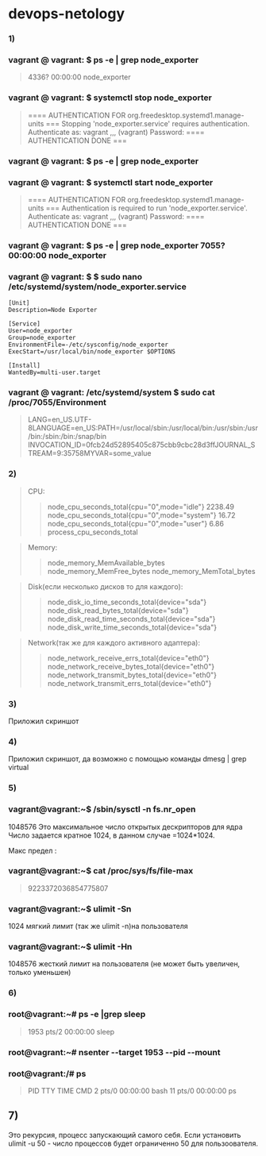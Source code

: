 # devops-netology

### 1)
### vagrant @ vagrant: $ ps -e | grep node_exporter
>4336? 00:00:00 node_exporter 
### vagrant @ vagrant: $ systemctl stop node_exporter 
>==== AUTHENTICATION FOR org.freedesktop.systemd1.manage-units 
=== Stopping 'node_exporter.service' requires authentication. Authenticate as: vagrant ,,, (vagrant) Password: 
==== AUTHENTICATION DONE === 
### vagrant @ vagrant: $ ps -e | grep node_exporter 
### vagrant @ vagrant: $ systemctl start node_exporter 
>==== AUTHENTICATION FOR org.freedesktop.systemd1.manage-units 
=== Authentication is required to run 'node_exporter.service'. Authenticate as: vagrant ,,, (vagrant) Password: ==== AUTHENTICATION DONE === 
### vagrant @ vagrant: $ ps -e | grep node_exporter 7055? 00:00:00 node_exporter 
### vagrant @ vagrant: $ $ sudo nano /etc/systemd/system/node_exporter.service 
```editorconfig
[Unit]
Description=Node Exporter

[Service]
User=node_exporter
Group=node_exporter
EnvironmentFile=-/etc/sysconfig/node_exporter
ExecStart=/usr/local/bin/node_exporter $OPTIONS

[Install]
WantedBy=multi-user.target
```
### vagrant @ vagrant: /etc/systemd/system $ sudo cat /proc/7055/Environment 
>LANG=en_US.UTF-8LANGUAGE=en_US:PATH=/usr/local/sbin:/usr/local/bin:/usr/sbin:/usr/bin:/sbin:/bin:/snap/bin
INVOCATION_ID=0fcb24d52895405c875cbb9cbc28d3ffJOURNAL_STREAM=9:35758MYVAR=some_value

### 2)
>CPU:
>>    node_cpu_seconds_total{cpu="0",mode="idle"} 2238.49
    node_cpu_seconds_total{cpu="0",mode="system"} 16.72
    node_cpu_seconds_total{cpu="0",mode="user"} 6.86
    process_cpu_seconds_total
    
>Memory:
>>    node_memory_MemAvailable_bytes 
    node_memory_MemFree_bytes
    node_memory_MemTotal_bytes
    
>Disk(если несколько дисков то для каждого):
>>    node_disk_io_time_seconds_total{device="sda"} 
    node_disk_read_bytes_total{device="sda"} 
    node_disk_read_time_seconds_total{device="sda"} 
    node_disk_write_time_seconds_total{device="sda"}
    
>Network(так же для каждого активного адаптера):
>>    node_network_receive_errs_total{device="eth0"} 
    node_network_receive_bytes_total{device="eth0"} 
    node_network_transmit_bytes_total{device="eth0"}
    node_network_transmit_errs_total{device="eth0"}
 ### 3)
Приложил скриншот
 ### 4)
Приложил скриншот, да возможно с помощью команды dmesg | grep virtual
 ### 5) 
### vagrant@vagrant:~$ /sbin/sysctl -n fs.nr_open
1048576
Это максимальное число открытых дескрипторов для ядра
Число задается кратное 1024, в данном случае =1024*1024. 

Макс предел :
### vagrant@vagrant:~$ cat /proc/sys/fs/file-max
>9223372036854775807

### vagrant@vagrant:~$ ulimit -Sn
1024
мягкий лимит (так же ulimit -n)на пользователя

### vagrant@vagrant:~$ ulimit -Hn
1048576
жесткий лимит на пользователя (не может быть увеличен, только уменьшен)

### 6)
### root@vagrant:~# ps -e |grep sleep
 >  1953 pts/2    00:00:00 sleep
   
### root@vagrant:~# nsenter --target 1953 --pid --mount

### root@vagrant:/# ps
>    PID TTY          TIME CMD
      2 pts/0    00:00:00 bash
     11 pts/0    00:00:00 ps
> 
## 7)
Это рекурсия, процесс запускающий самого себя.
Если установить ulimit -u 50 - число процессов будет ограниченно 50 для пользоователя. 


